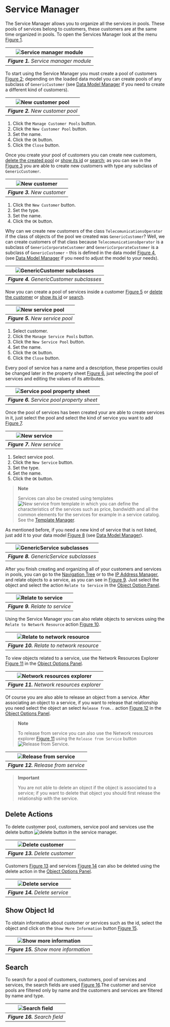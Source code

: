 # Service Manager

The Service Manager allows you to organize all the services in pools. These pools of services belong to customers, these customers are at the same time organized in pools. To open the Services Manager look at the menu [Figure 1][figure-1].

| ![Service manager module][figure-1] |
|:--:|
| ***Figure 1.** Service manager module* |

[figure-1]: images/figure-service-manager-module.png

To start using the Service Manager you must create a pool of customers [Figure 2][figure-2]; depending on the loaded data model you can create pools of any subclass of `GenericCustomer` (see [Data Model Manager][dmman] if you need to create a different kind of customers).

[dmman]: ../../administration/dmman/index.html

| ![New customer pool][figure-2] |
|:--:|
| ***Figure 2.** New customer pool* |

[figure-2]: images/figure-new-customer-pool.png

1. Click the `Manage Customer Pools` button.
2. Click the `New Customer Pool` button.
3. Set the name.
4. Click the `OK` button.
5. Click the `Close` button.

Once you create your pool of customers you can create new customers, [delete the created pool](#delete-actions) or [show its id](#show-object-id) or [search](#search); as you can see in the [Figure 3][figure-3] you are able to create new customers with type any subclass of `GenericCustomer`.

| ![New customer][figure-3] |
|:--:|
| ***Figure 3.** New customer* |

[figure-3]: images/figure-new-customer.png

1. Click the `New Customer` button.
2. Set the type.
3. Set the name.
4. Click the `OK` button.

Why can we create new customers of the class `TelecomunicationsOperator` if the class of objects of the pool we created was `GenericCustomer`? Well, we can create customers of that class because `TelecomunicationsOperator` is a subclass of `GenericCorporateCustomer` and `GenericCorporateCustomer` is a subclass of `GenericCustomer` - this is defined in the data model [Figure 4][figure-4], (see [Data Model Manager][dmman] if you need to adjust the model to your needs).

| ![GenericCustomer subclasses][figure-4] |
|:--:|
| ***Figure 4.** GenericCustomer subclasses* |

[figure-4]: images/figure-generic-customer-subclases.png

Now you can create a pool of services inside a customer [Figure 5][figure-5] or [delete the customer](#delete-actions) or [show its id](#show-object-id) or [search](#search).

| ![New service pool][figure-5] |
|:--:|
| ***Figure 5.** New service pool* |

[figure-5]: images/figure-new-service-pool.png

1. Select customer.
2. Click the `Manage Service Pools` button.
3. Click the `New Service Pool` button.
4. Set the name.
5. Click the `OK` button.
6. Click the `Close` button.

Every pool of service has a name and a description, these properties could be changed later in the property sheet [Figure 6][figure-6], just selecting the pool of services and editing the values of its attributes.

| ![Service pool property sheet][figure-6] |
|:--:|
| ***Figure 6.** Service pool property sheet* |

[figure-6]: images/figure-service-pool-property-sheet.png

Once the pool of services has been created your are able to create services in it, just select the pool and select the kind of service you want to add [Figure 7][figure-7].

| ![New service][figure-7] |
|:--:|
| ***Figure 7.** New service* |

[figure-7]: images/figure-new-service.png

1. Select service pool.
2. Click the `New Service` button.
3. Set the type.
4. Set the name.
5. Click the `OK` button.

> **Note**
>
> Services can also be created using templates ![New service from template][button-new-service-from-template] in which you can define the characteristics of the services such as price, bandwidth and all the common elements for the services for example in a service catalog. See the [Template Manager][templates].

As mentioned before, if you need a new kind of service that is not listed, just add it to your data model [Figure 8][figure-8] (see [Data Model Manager][dmman]).

| ![GenericService subclasses][figure-8] |
|:--:|
| ***Figure 8.** GenericService subclasses* |

[figure-8]: images/figure-generic-service-subclasses.png

[button-new-service-from-template]: images/button-new-service-from-template.png
[templates]: ../../administration/templateman/index.html

After you finish creating and organizing all of your customers and services in pools, you can go to the [Navigation Tree][navman] or to the [IP Address Manager][ipam], and relate objects to a service, as you can see in [Figure 9][figure-9]. Just select the object and select the action `Relate to Service` in the [Object Option Panel][object-options-panel].

[object-options-panel]: ../../navigation/navman/index.html#object-options-panel

[navman]: ../../navigation/navman/index.html
[ipam]: ../../logical/ipman/index.html

| ![Relate to service][figure-9] |
|:--:|
| ***Figure 9.** Relate to service* |

[figure-9]: images/figure-relate-to-service.png

Using the Service Manager you can also relate objects to services using the `Relate to Network Resource` action [Figure 10][figure-10].

| ![Relate to network resource][figure-10] |
|:--:|
| ***Figure 10.** Relate to network resource* |

[figure-10]: images/figure-relate-to-network-resource.png

To view objects related to a service, use the Network Resources Explorer [Figure 11][figure-11] in the [Object Options Panel][object-options-panel].

| ![Network resources explorer][figure-11] |
|:--:|
| ***Figure 11.** Network resources explorer* |

[figure-11]: images/figure-network-resources-explorer.png

Of course you are also able to release an object from a service. After associating an object to a service, if you want to release that relationship you need select the object an select `Release from..` action [Figure 12][figure-12] in the [Object Options Panel][object-options-panel].

> **Note**
>
> To release from service you can also use the Network resources explorer [Figure 11][figure-11] using the `Release from Service` button ![Release from Service][release-from-service].

| ![Release from service][figure-12] |
|:--:|
| ***Figure 12.** Release from service* |

[figure-12]: images/figure-release-from-service.png

[release-from-service]: images/button-release-from-service.png

> **Important**
>
> You are not able to delete an object if the object is associated to a service; if you want to delete that object you should first release the relationship with the service.

## Delete Actions

To delete customer pool, customers, service pool and services use the delete button ![delete button][delete-button] in the service manager.

[delete-button]: images/button-delete.png

| ![Delete customer][figure-13] |
|:--:|
| ***Figure 13.** Delete customer* |

[figure-13]: images/figure-delete-customer.png

Customers [Figure 13][figure-13] and services [Figure 14][figure-14] can also be deleted using the delete action in the [Object Options Panel][object-options-panel].

| ![Delete service][figure-14] |
|:--:|
| ***Figure 14.** Delete service* |

[figure-14]: images/figure-delete-service.png

## Show Object Id

To obtain information about customer or services such as the id, select the object and click on the `Show More Information` button [Figure 15][figure-15].

| ![Show more information][figure-15] |
|:--:|
| ***Figure 15.** Show more information* |

[figure-15]: images/figure-show-more-information.png

## Search

To search for a pool of customers, customers, pool of services and services, the search fields are used [Figure 16][figure-16].The customer and service pools are filtered only by name and the customers and services are filtered by name and type.

| ![Search field][figure-16] |
|:--:|
| ***Figure 16.** Search field* |

[figure-16]: images/field-search.png
